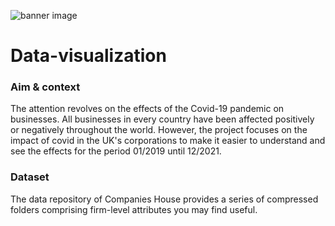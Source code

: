 ![banner image](https://www.physiology.org/images/default-source/images-for-testing/covid-19.jpg?sfvrsn=b12e0bb3_2)

# Data-visualization

### Aim & context

The attention revolves on the effects of the Covid-19 pandemic on businesses. All businesses in every country have been affected positively or negatively throughout the world. 
However, the project focuses on the impact of covid in the UK's corporations to make it easier to understand and see the effects for the period 01/2019 until 12/2021.

### Dataset

The data repository of Companies House provides a series of compressed folders comprising firm-level attributes you may find useful. 

